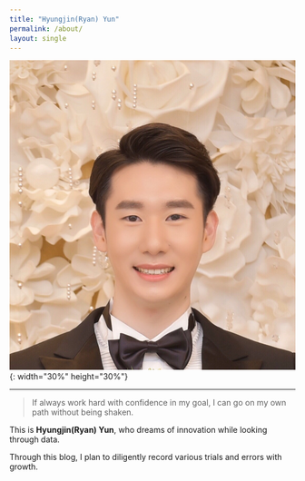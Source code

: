 ```yaml
---
title: "Hyungjin(Ryan) Yun"
permalink: /about/
layout: single
---
```


  
  
![jpg](/assets/images/my.JPG "내사진"){: width="30%" height="30%"}  

---

> If always work hard with confidence in my goal, I can go on my own path without being shaken. 
  
This is **Hyungjin(Ryan) Yun**, who dreams of innovation while looking through data.
  
Through this blog, I plan to diligently record various trials and errors with growth. 






